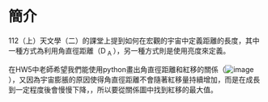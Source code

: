 # 簡介
112（上）天文學（二）的課堂上提到如何在宏觀的宇宙中定義距離的長度，其中一種方式為利用角直徑距離（D<sub> A </sub>），另一種方式則是使用亮度來定義。

在HW5中老師希望我們能使用python畫出角直徑距離和紅移的關係（![image](https://latex.codecogs.com/svg.image?D_A(z)=\frac{1}{1&plus;z}\int_0^z\frac{c}{H_0\sqrt{\Omega_m(1&plus;z')^3&plus;\Omega_A}}\,dz')），又因為宇宙膨脹的原因使得角直徑距離不會隨著紅移量持續增加，而是在成長到一定程度後會慢慢下降，，所以要從關係圖中找到紅移的最大值。

